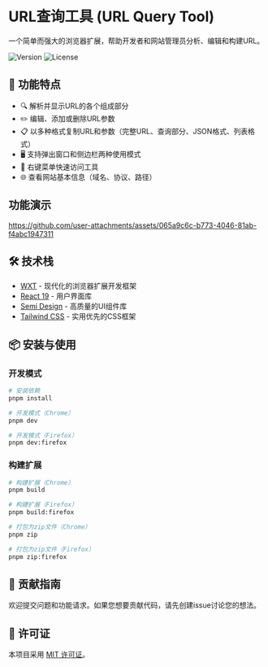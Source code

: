 # URL查询工具 (URL Query Tool)

一个简单而强大的浏览器扩展，帮助开发者和网站管理员分析、编辑和构建URL。

![Version](https://img.shields.io/badge/版本-0.0.0-blue)
![License](https://img.shields.io/badge/许可证-MIT-green)

## 📑 功能特点

- 🔍 解析并显示URL的各个组成部分
- ✏️ 编辑、添加或删除URL参数
- 📋 以多种格式复制URL和参数（完整URL、查询部分、JSON格式、列表格式）
- 🖥️ 支持弹出窗口和侧边栏两种使用模式
- 🔄 右键菜单快速访问工具
- 🌐 查看网站基本信息（域名、协议、路径）

## 功能演示
https://github.com/user-attachments/assets/065a9c6c-b773-4046-81ab-f4abc1947311



## 🛠️ 技术栈

- [WXT](https://wxt.dev/) - 现代化的浏览器扩展开发框架
- [React 19](https://react.dev/) - 用户界面库
- [Semi Design](https://semi.design/) - 高质量的UI组件库
- [Tailwind CSS](https://tailwindcss.com/) - 实用优先的CSS框架

## 📦 安装与使用

### 开发模式

```bash
# 安装依赖
pnpm install

# 开发模式（Chrome）
pnpm dev

# 开发模式（Firefox）
pnpm dev:firefox
```

### 构建扩展

```bash
# 构建扩展（Chrome）
pnpm build

# 构建扩展（Firefox）
pnpm build:firefox

# 打包为zip文件（Chrome）
pnpm zip

# 打包为zip文件（Firefox）
pnpm zip:firefox
```

## 🤝 贡献指南

欢迎提交问题和功能请求。如果您想要贡献代码，请先创建issue讨论您的想法。

## 📄 许可证

本项目采用 [MIT 许可证](LICENSE)。
